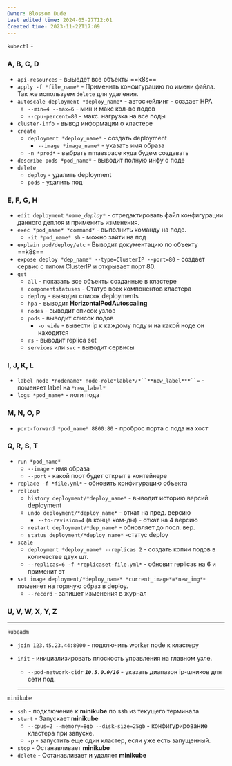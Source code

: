 ```yaml
---
Owner: Blossom Dude
Last edited time: 2024-05-27T12:01
Created time: 2023-11-22T17:09
---
```

`kubectl` -

### A, B, C, D

- `api-resources` - выыедет все объекты ==k8s==
- `apply -f *file_name*` - Применить конфигурацию по имени файла. Так же используем `delete` для удаления.
- `autoscale deployment *deploy_name*` - автоскейлинг - создает HPA
    - `--min=4 --max=6` - мин и макс кол-во подов
    - `--cpu-percent=80` - макс. нагрузка на все поды
- `cluster-info` - вывод информации о кластере
- `create`
    - `deployment *deploy_name*` - создать deployment
        - `--image *image_name*` - указать имя образа
    - `-n *prod*` - выбрать nmaespace куда будем создавать
- `describe pods *pod_name*` - выводит полную инфу о поде
- `delete`
    - `deploy` - удалить deployment
    - `pods` - удалить под

### E, F, G, H

- `edit deployment` _`*name_deploy*`_ - отредактировать файл конфигурации данного деплоя и применить изменения.
- `exec *pod_name* *command*` - выполнить команду на поде.
    - `-it *pod_name* sh` - можно зайти на под
- `explain pod/deploy/etc` - Выводит документацию по объекту ==k8s==
- `expose deploy *dep_name* --type=ClusterIP --port=80` - создает сервис с типом ClusterIP и открывает порт 80.
- `get`
    - `all` - показать все объекты созданные в кластере
    - `componentstatuses` - Статус всех компонентов кластера
    - `deploy` - выводит список deployments
    - `hpa` - выводит **HorizontalPodAutoscaling**
    - `nodes` - выводит список узлов
    - `pods` - выводит список подов
        - `-o wide` - вывести ip к каждому поду и на какой ноде он находится
    - `rs` - выводит replica set
    - `services` или `svc` - выводит сервисы

### I, J, K, L

- `label node *nodename* node-role*lable*/*``**new_label***``=` - поменяет label на `*new_label*`
- `logs *pod_name*` - логи пода

### M, N, O, P

- `port-forward *pod_name* 8800:80` - проброс порта с пода на хост

### Q, R, S, T

- `run *pod_name*`
    - `--image` - имя образа
    - `--port` - какой порт будет открыт в контейнере
- `replace -f *file.yml*` - обновить конфигурацию объекта
- `rollout`
    - `history deployment/*deploy_name*` - выводит историю версий deployment
    - `undo deployment/*deploy_name*` - откат на пред. версию
        - `--to-revision=4` (в конце ком-ды) - откат на 4 версию
    - `restart deployment/*dep_name*` - обновляет до посл. вер.
    - `status deployment/*deploy_name*` -статус deploy
- `scale`
    - `deployment *deploy_name* --replicas 2` - создать копии подов в количестве двух шт.
    - `--replicas=6 -f *replicaset-file.yml*` - обновит replicas на 6 и применит эт
- `set image deployment/*deploy_name* *current_image*=*new_img*`-  
    поменяет на горячую образ в deploy.  
    - `--record` - запишет изменения в журнал

### U, V, W, X, Y, Z

  

---

`kubeadm`

- `join 123.45.23.44:8000` - подключить worker node к кластеру
- `init` - инициализировать плоскость управления на главном узле.
    
    - `--pod-network-cidr` **_`10.5.0.0/16`_** - указать диапазон ip-шников для сети под.
    
      
    
    ---
    
      
    

`minikube`

- `ssh` - подключение к **minikube** по ssh из текущего терминала
- `start` - Запускает **minikube**
    - `--cpus=2 --memory=8gb --disk-size=25gb` - конфигурирование кластера при запуске.
    - `-p` - запустить еще один кластер, если уже есть запущенный.
- `stop` - Останавливает **minikube**
- `delete` - Останавливает и удаляет **minikube**